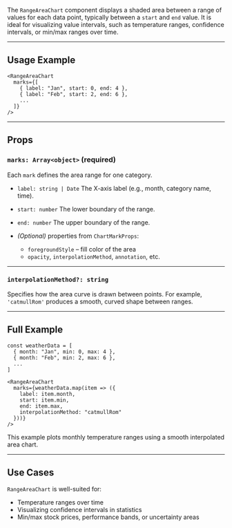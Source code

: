 The `RangeAreaChart` component displays a shaded area between a range of values for each data point, typically between a `start` and `end` value. It is ideal for visualizing value intervals, such as temperature ranges, confidence intervals, or min/max ranges over time.

---

## Usage Example

```tsx
<RangeAreaChart
  marks={[
    { label: "Jan", start: 0, end: 4 },
    { label: "Feb", start: 2, end: 6 },
    ...
  ]}
/>
```

---

## Props

### `marks: Array<object>` **(required)**

Each `mark` defines the area range for one category.

* `label: string | Date`
  The X-axis label (e.g., month, category name, time).

* `start: number`
  The lower boundary of the range.

* `end: number`
  The upper boundary of the range.

* *(Optional)* properties from `ChartMarkProps`:

  * `foregroundStyle` – fill color of the area
  * `opacity`, `interpolationMethod`, `annotation`, etc.

---

### `interpolationMethod?: string`

Specifies how the area curve is drawn between points.
For example, `'catmullRom'` produces a smooth, curved shape between ranges.

---

## Full Example

```tsx
const weatherData = [
  { month: "Jan", min: 0, max: 4 },
  { month: "Feb", min: 2, max: 6 },
  ...
]

<RangeAreaChart
  marks={weatherData.map(item => ({
    label: item.month,
    start: item.min,
    end: item.max,
    interpolationMethod: "catmullRom"
  }))}
/>
```

This example plots monthly temperature ranges using a smooth interpolated area chart.

---

## Use Cases

`RangeAreaChart` is well-suited for:

* Temperature ranges over time
* Visualizing confidence intervals in statistics
* Min/max stock prices, performance bands, or uncertainty areas
